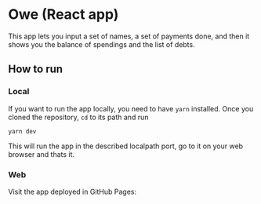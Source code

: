 # Owe (React app)

This app lets you input a set of names, a set of payments done, and then it shows you the balance of spendings and the list of debts.

## How to run
### Local
If you want to run the app locally, you need to have `yarn` installed. Once you cloned the repository, `cd` to its path and run
```console
yarn dev
```
This will run the app in the described localpath port, go to it on your web browser and thats it.

### Web
Visit the app deployed in GitHub Pages:

